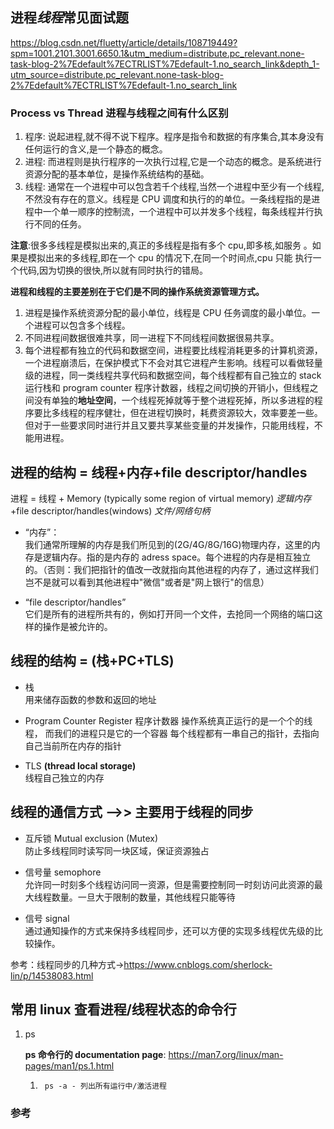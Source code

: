 ## 进程*线程*常见面试题

https://blog.csdn.net/fluetty/article/details/108719449?spm=1001.2101.3001.6650.1&utm_medium=distribute.pc_relevant.none-task-blog-2%7Edefault%7ECTRLIST%7Edefault-1.no_search_link&depth_1-utm_source=distribute.pc_relevant.none-task-blog-2%7Edefault%7ECTRLIST%7Edefault-1.no_search_link

### Process vs Thread 进程与线程之间有什么区别

1. 程序: 说起进程,就不得不说下程序。程序是指令和数据的有序集合,其本身没有任何运行的含义,是一个静态的概念。
2. 进程: 而进程则是执行程序的一次执行过程,它是一个动态的概念。是系统进行资源分配的基本单位，是操作系统结构的基础。
3. 线程: 通常在一个进程中可以包含若千个线程,当然一个进程中至少有一个线程,不然没有存在的意义。线程是 CPU 调度和执行的的单位。一条线程指的是进程中一个单一顺序的控制流，一个进程中可以并发多个线程，每条线程并行执行不同的任务。

**注意**:很多多线程是模拟出来的,真正的多线程是指有多个 cpu,即多核,如服务 。如果是模拟出来的多线程,即在一个 cpu 的情况下,在同一个时间点,cpu 只能 执行一个代码,因为切换的很快,所以就有同时执行的错局。

**进程和线程的主要差别在于它们是不同的操作系统资源管理方式。**

1. 进程是操作系统资源分配的最小单位，线程是 CPU 任务调度的最小单位。一个进程可以包含多个线程。
2. 不同进程间数据很难共享，同一进程下不同线程间数据很易共享。
3. 每个进程都有独立的代码和数据空间，进程要比线程消耗更多的计算机资源，一个进程崩溃后，在保护模式下不会对其它进程产生影响。线程可以看做轻量级的进程，同一类线程共享代码和数据空间，每个线程都有自己独立的 stack 运行栈和 program counter 程序计数器，线程之间切换的开销小，但线程之间没有单独的**地址空间**，一个线程死掉就等于整个进程死掉，所以多进程的程序要比多线程的程序健壮，但在进程切换时，耗费资源较大，效率要差一些。但对于一些要求同时进行并且又要共享某些变量的并发操作，只能用线程，不能用进程。

## 进程的结构 = 线程+内存+file descriptor/handles

进程 = 线程 + Memory (typically some region of virtual memory) _逻辑内存_ +file descriptor/handles(windows) _文件/网络句柄_

- “内存”：  
  我们通常所理解的内存是我们所见到的(2G/4G/8G/16G)物理内存，这里的内存是逻辑内存。指的是内存的 adress space。每个进程的内存是相互独立的。（否则：我们把指针的值改一改就指向其他进程的内存了，通过这样我们岂不是就可以看到其他进程中"微信"或者是"网上银行"的信息）

- “file descriptor/handles”  
  它们是所有的进程所共有的，例如打开同一个文件，去抢同一个网络的端口这样的操作是被允许的。

## 线程的结构 = (栈+PC+TLS)

- 栈  
  用来储存函数的参数和返回的地址

- Program Counter Register 程序计数器
  操作系统真正运行的是一个个的线程， 而我们的进程只是它的一个容器 每个线程都有一串自己的指针，去指向自己当前所在内存的指针

- TLS **(thread local storage)**  
  线程自己独立的内存

## 线程的通信方式 -->> 主要用于线程的同步

- 互斥锁 Mutual exclusion (Mutex)  
  防止多线程同时读写同一块区域，保证资源独占

- 信号量 semophore  
  允许同一时刻多个线程访问同一资源，但是需要控制同一时刻访问此资源的最大线程数量。一旦大于限制的数量，其他线程只能等待

- 信号 signal  
  通过通知操作的方式来保持多线程同步，还可以方便的实现多线程优先级的比较操作。

参考：线程同步的几种方式->https://www.cnblogs.com/sherlock-lin/p/14538083.html

## 常用 linux 查看进程/线程状态的命令行

1. ps

   **ps 命令行的 documentation page**: https://man7.org/linux/man-pages/man1/ps.1.html

   1. ` ps -a - 列出所有运行中/激活进程`

### 参考

